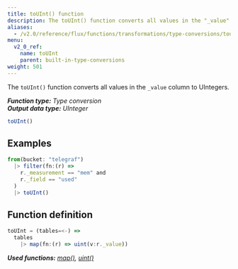 ```yaml
---
title: toUInt() function
description: The toUInt() function converts all values in the "_value" column to UIntegers.
aliases:
  - /v2.0/reference/flux/functions/transformations/type-conversions/touint
menu:
  v2_0_ref:
    name: toUInt
    parent: built-in-type-conversions
weight: 501
---
```


The `toUInt()` function converts all values in the `_value` column to UIntegers.

_**Function type:** Type conversion_  
_**Output data type:** UInteger_

```js
toUInt()
```

## Examples
```js
from(bucket: "telegraf")
  |> filter(fn:(r) =>
    r._measurement == "mem" and
    r._field == "used"
  )
  |> toUInt()
```

## Function definition
```js
toUInt = (tables=<-) =>
  tables
    |> map(fn:(r) => uint(v:r._value))
```

_**Used functions:**
[map()](/v2.0/reference/flux/functions/built-in/transformations/map),
[uint()](/v2.0/reference/flux/functions/built-in/transformations/type-conversions/uint)_
